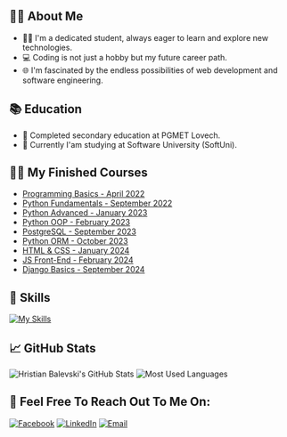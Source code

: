

## 👦🏻 About Me

- 👨‍🎓 I'm a dedicated student, always eager to learn and explore new technologies.
- 💻 Coding is not just a hobby but my future career path.
- 🌐 I'm fascinated by the endless possibilities of web development and software engineering.

## 📚 Education
- 📖 Completed secondary education at PGMET Lovech.
- 🏫 Currently I'am studying at Software University (SoftUni).

## 🧑‍💻 My Finished Courses
- [Programming Basics - April 2022](https://softuni.bg/certificates/details/134395/abf11efb)
- [Python Fundamentals - September 2022](https://softuni.bg/certificates/details/151546/01c8cef8)
- [Python Advanced - January 2023](https://softuni.bg/certificates/details/159270/c5e4c327)
- [Python OOP - February 2023](https://softuni.bg/certificates/details/168117/e74a58b0)
- [PostgreSQL - September 2023](https://softuni.bg/certificates/details/185971/3c2d2d29)
- [Python ORM - October 2023](https://softuni.bg/certificates/details/193778/0157e90a)
- [HTML & CSS - January 2024](https://softuni.bg/certificates/details/213495/c2ea0b38)
- [JS Front-End - February 2024](https://softuni.bg/certificates/details/212186/74307d76)
- [Django Basics - September 2024](https://softuni.bg/certificates/details/229592/65caab0c)

## 🔧 Skills

[![My Skills](https://skillicons.dev/icons?i=py,js,html,css,postgres,github,pycharm,vscode)](https://skillicons.dev)

## 📈 GitHub Stats

![Hristian Balevski's GitHub Stats](https://github-readme-stats.vercel.app/api?username=hristianbalevski&hide=stars&count_private=true&show_icons=true&theme=chartreuse-dark&border_radius=15)
![Most Used Languages](https://github-readme-stats.vercel.app/api/top-langs/?username=hristianbalevski&layout=compact&show_icons=true&theme=chartreuse-dark&border_radius=20)

## 💬 Feel Free To Reach Out To Me On:
[![Facebook](https://img.icons8.com/color/60/000000/facebook.png)](https://www.facebook.com/profile.php?id=100048516571940)
[![LinkedIn](https://img.icons8.com/color/60/000000/linkedin.png)](https://www.linkedin.com/in/hristian-balevski/)
[![Email](https://img.icons8.com/color/60/000000/email.png)](mailto:hb.hris.bal@gmail.com)

 







